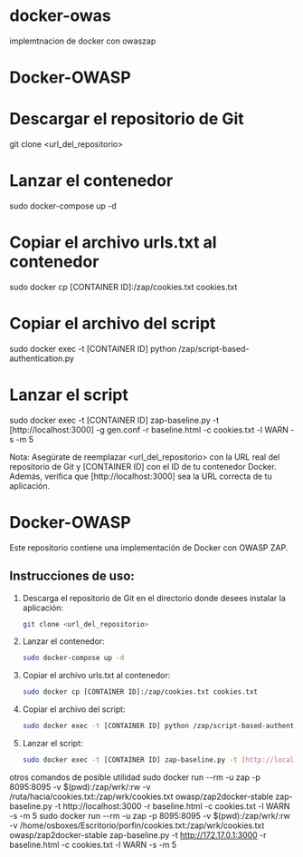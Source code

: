# docker-owas
implemtnacion de docker con owaszap

# Docker-OWASP

# Descargar el repositorio de Git
git clone <url_del_repositorio>

# Lanzar el contenedor
sudo docker-compose up -d

# Copiar el archivo urls.txt al contenedor
sudo docker cp [CONTAINER ID]:/zap/cookies.txt cookies.txt

# Copiar el archivo del script
sudo docker exec -t [CONTAINER ID] python /zap/script-based-authentication.py

# Lanzar el script
sudo docker exec -t [CONTAINER ID] zap-baseline.py -t [http://localhost:3000] -g gen.conf -r baseline.html -c cookies.txt -l WARN -s -m 5

Nota: Asegúrate de reemplazar <url_del_repositorio> con la URL real del repositorio de Git y [CONTAINER ID] con el ID de tu contenedor Docker. Además, verifica que [http://localhost:3000] sea la URL correcta de tu aplicación.

# Docker-OWASP

Este repositorio contiene una implementación de Docker con OWASP ZAP.

## Instrucciones de uso:

1. Descarga el repositorio de Git en el directorio donde desees instalar la aplicación: 

   ```bash
   git clone <url_del_repositorio>

2. Lanzar el contenedor: 

   ```bash
   sudo docker-compose up -d
3. Copiar el archivo urls.txt al contenedor: 

   ```bash
   sudo docker cp [CONTAINER ID]:/zap/cookies.txt cookies.txt
4. Copiar el archivo del script: 

   ```bash
   sudo docker exec -t [CONTAINER ID] python /zap/script-based-authentication.py

5. Lanzar el script: 

   ```bash
   sudo docker exec -t [CONTAINER ID] zap-baseline.py -t [http://localhost:3000] -g gen.conf -r baseline.html -c cookies.txt -l WARN -s -m 5

otros comandos de posible utilidad 
sudo docker run --rm -u zap -p 8095:8095 -v $(pwd):/zap/wrk/:rw -v /ruta/hacia/cookies.txt:/zap/wrk/cookies.txt owasp/zap2docker-stable zap-baseline.py -t http://localhost:3000 -r baseline.html -c cookies.txt -l WARN -s -m 5
sudo docker run --rm -u zap -p 8095:8095 -v $(pwd):/zap/wrk/:rw -v /home/osboxes/Escritorio/porfin/cookies.txt:/zap/wrk/cookies.txt owasp/zap2docker-stable zap-baseline.py -t http://172.17.0.1:3000 -r baseline.html -c cookies.txt -l WARN -s -m 5
